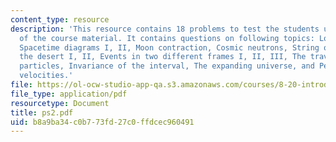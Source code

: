 ```yaml
---
content_type: resource
description: 'This resource contains 18 problems to test the students understanding
  of the course material. It contains questions on following topics: Lorentz transformation,
  Spacetime diagrams I, II, Moon contraction, Cosmic neutrons, String of lights across
  the desert I, II, Events in two different frames I, II, III, The travels of elementary
  particles, Invariance of the interval, The expanding universe, and Perpendicular
  velocities.'
file: https://ol-ocw-studio-app-qa.s3.amazonaws.com/courses/8-20-introduction-to-special-relativity-january-iap-2005/b8a9ba34c0b773fd27c0ffdcec960491_ps2.pdf
file_type: application/pdf
resourcetype: Document
title: ps2.pdf
uid: b8a9ba34-c0b7-73fd-27c0-ffdcec960491
---
```

